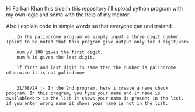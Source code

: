 Hi Farhan Khan this side.In this repository i'll upload python program with my own logic and some with the help of my mentor.<br>

Also i explain code in simple words so that everyone can understand.<br>


        In the palindrome program we simply input a three digit number. (point to be noted that this program give output only for 3 digit)<br>
        
        num // 100 gives the first digit.
        num % 10 gives the last digit.

        if first and last digit is same then the number is palindrome otherwise it is not palindrome


        21/08/24 :- In the 2nd program, here i create a name check program. In this program, you type your name and if name is available<br> in the list it shows your name is present in the list. if you enter wrong name it shows your name is not in the list.

